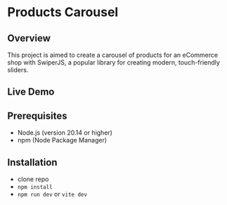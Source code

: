 # Products Carousel

## Overview
This project is aimed to create a carousel of products for an eCommerce shop with SwiperJS, a popular library for creating modern, touch-friendly sliders.

## Live Demo


## Prerequisites
- Node.js (version 20.14 or higher)
- npm (Node Package Manager)

## Installation
- clone repo
- `npm install`
- `npm run dev` or `vite dev`